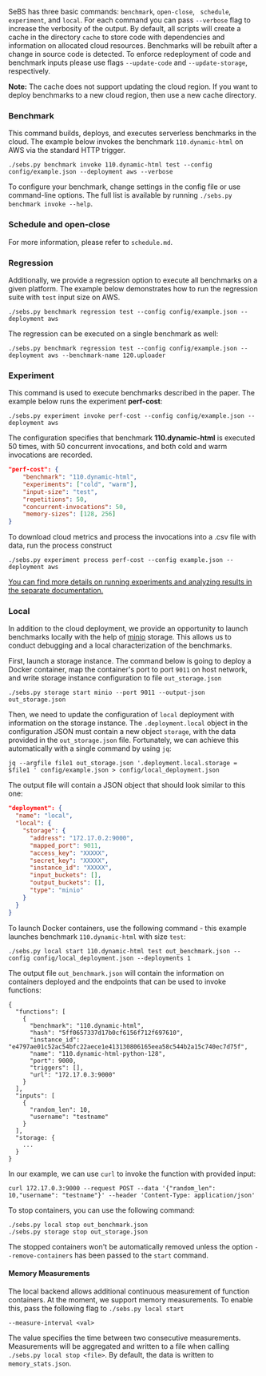 
SeBS has three basic commands: `benchmark`, `open-close`, ` schedule`, `experiment`, and `local`.
For each command you can pass `--verbose` flag to increase the verbosity of the output.
By default, all scripts will create a cache in the directory `cache` to store code with
dependencies and information on allocated cloud resources.
Benchmarks will be rebuilt after a change in source code is detected.
To enforce redeployment of code and benchmark inputs please use flags `--update-code`
and `--update-storage`, respectively.

**Note:** The cache does not support updating the cloud region. If you want to deploy benchmarks
to a new cloud region, then use a new cache directory.

### Benchmark

This command builds, deploys, and executes serverless benchmarks in the cloud.
The example below invokes the benchmark `110.dynamic-html` on AWS via the standard HTTP trigger.

```
./sebs.py benchmark invoke 110.dynamic-html test --config config/example.json --deployment aws --verbose
```

To configure your benchmark, change settings in the config file or use command-line options.
The full list is available by running `./sebs.py benchmark invoke --help`.

### Schedule and open-close

For more information, please refer to `schedule.md`.

### Regression

Additionally, we provide a regression option to execute all benchmarks on a given platform.
The example below demonstrates how to run the regression suite with `test` input size on AWS.

```
./sebs.py benchmark regression test --config config/example.json --deployment aws
```

The regression can be executed on a single benchmark as well:

```
./sebs.py benchmark regression test --config config/example.json --deployment aws --benchmark-name 120.uploader
```

### Experiment

This command is used to execute benchmarks described in the paper. The example below runs the experiment **perf-cost**:

```
./sebs.py experiment invoke perf-cost --config config/example.json --deployment aws
```

The configuration specifies that benchmark **110.dynamic-html** is executed 50 times, with 50 concurrent invocations, and both cold and warm invocations are recorded. 

```json
"perf-cost": {
    "benchmark": "110.dynamic-html",
    "experiments": ["cold", "warm"],
    "input-size": "test",
    "repetitions": 50,
    "concurrent-invocations": 50,
    "memory-sizes": [128, 256]
}
```

To download cloud metrics and process the invocations into a .csv file with data, run the process construct

```
./sebs.py experiment process perf-cost --config example.json --deployment aws
```

[You can find more details on running experiments and analyzing results in the separate documentation.](experiments.md)

### Local

In addition to the cloud deployment, we provide an opportunity to launch benchmarks locally with the help of [minio](https://min.io/) storage.
This allows us to conduct debugging and a local characterization of the benchmarks.

First, launch a storage instance. The command below is going to deploy a Docker container,
map the container's port to port `9011` on host network, and write storage instance configuration
to file `out_storage.json`

```
./sebs.py storage start minio --port 9011 --output-json out_storage.json
```

Then, we need to update the configuration of `local` deployment with information on the storage 
instance. The `.deployment.local` object in the configuration JSON must contain a new object
`storage`, with the data provided in the `out_storage.json` file. Fortunately, we can achieve
this automatically with a single command by using `jq`:

```
jq --argfile file1 out_storage.json '.deployment.local.storage = $file1 ' config/example.json > config/local_deployment.json
```

The output file will contain a JSON object that should look similar to this one:

```json
"deployment": {
  "name": "local",
  "local": {
    "storage": {
      "address": "172.17.0.2:9000",
      "mapped_port": 9011,
      "access_key": "XXXXX",
      "secret_key": "XXXXX",
      "instance_id": "XXXXX",
      "input_buckets": [],
      "output_buckets": [],
      "type": "minio"
    }
  }
}
```

To launch Docker containers, use the following command - this example launches benchmark `110.dynamic-html` with size `test`:

```
./sebs.py local start 110.dynamic-html test out_benchmark.json --config config/local_deployment.json --deployments 1
```

The output file `out_benchmark.json` will contain the information on containers deployed and the endpoints that can be used to invoke functions:

```
{
  "functions": [
    {
      "benchmark": "110.dynamic-html",
      "hash": "5ff0657337d17b0cf6156f712f697610",
      "instance_id": "e4797ae01c52ac54bfc22aece1e413130806165eea58c544b2a15c740ec7d75f",
      "name": "110.dynamic-html-python-128",
      "port": 9000,
      "triggers": [],
      "url": "172.17.0.3:9000"
    }
  ],
  "inputs": [
    {
      "random_len": 10,
      "username": "testname"
    }
  ],
  "storage: {
    ...
  }
}
```

In our example, we can use `curl` to invoke the function with provided input:

```
curl 172.17.0.3:9000 --request POST --data '{"random_len": 10,"username": "testname"}' --header 'Content-Type: application/json'
```

To stop containers, you can use the following command:

```
./sebs.py local stop out_benchmark.json
./sebs.py storage stop out_storage.json
```

The stopped containers won't be automatically removed unless the option `--remove-containers` has been passed to the `start` command.

#### Memory Measurements

The local backend allows additional continuous measurement of function containers. At the moment,
we support memory measurements. To enable this, pass the following flag to `./sebs.py local start`

```
--measure-interval <val>
```

The value specifies the time between two consecutive measurements. Measurements will be aggregated
and written to a file when calling `./sebs.py local stop <file>`. By default, the data is written
to `memory_stats.json`.

